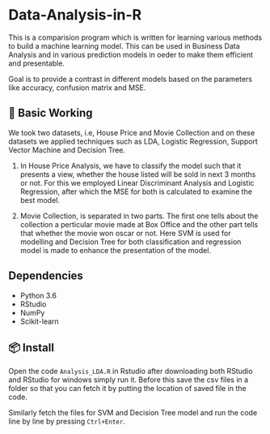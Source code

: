 # Data-Analysis-in-R

This is a comparision program which is written for learning various methods to build a machine learning model. This can be used in Business Data Analysis and in various prediction models in oeder to make them efficient and presentable.

Goal is to provide a contrast in different models based on the parameters like accuracy, confusion matrix and MSE.

## 🔨 Basic Working 

We took two datasets, i.e, House Price and Movie Collection and on these datasets we applied techniques such as LDA, Logistic Regression, Support Vector Machine and Decision Tree. 

1. In House Price Analysis, we have to classify the model such that it presents a view, whether the house listed will be sold in next 3 months or not. For this we employed Linear Discriminant Analysis and Logistic Regression, after which the MSE for both is calculated to examine the best model.

2. Movie Collection, is separated in two parts. The first one tells about the collection a perticular movie made at Box Office and the other part tells that whether the movie won oscar or not. Here SVM is used for modelling and Decision Tree for both classification and regression model is made to enhance the presentation of the model. 


## Dependencies

- Python 3.6
- RStudio
- NumPy
- Scikit-learn

## 📦 Install

Open the code ```Analysis_LDA.R``` in Rstudio after downloading both RStudio and RStudio for windows simply run it. Before this save the csv files in a folder so that you can fetch it by putting the location of saved file in the code.

Similarly fetch the files for SVM and Decision Tree model and run the code line by line by pressing ```Ctrl+Enter```.
